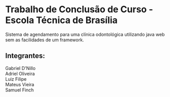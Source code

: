 # Trabalho de Conclusão de Curso - Escola Técnica de Brasília

Sistema de agendamento para uma clínica odontológica utilizando java web sem as facilidades de um framework.

## Integrantes:
  Gabriel D'Nillo <br />
  Adriel Oliveira <br />
  Luiz Filipe <br />
  Mateus Vieira <br />
  Samuel Finch <br />
